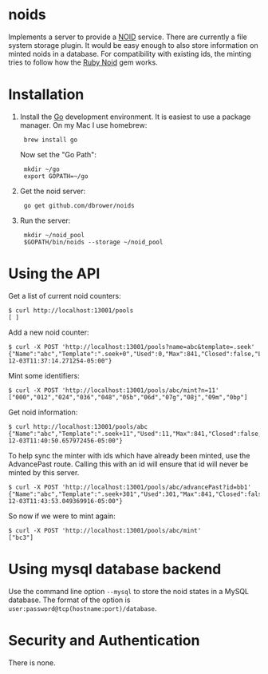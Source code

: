 noids
=====

Implements a server to provide a [NOID][] service.
There are currently a file system storage plugin.
It would be easy enough to also store information on minted noids in a database.
For compatibility with existing ids, the minting tries to follow
how the [Ruby Noid][] gem works.

[NOID]: https://wiki.ucop.edu/display/Curation/NOID
[Ruby Noid]: https://github.com/microservices/noid

# Installation

1. Install the [Go][] development environment. It is easiest to use a package manager.
On my Mac I use homebrew:

        brew install go

    Now set the "Go Path":

        mkdir ~/go
        export GOPATH=~/go

[Go]: http://golang.org/

2. Get the noid server:

        go get github.com/dbrower/noids

3. Run the server:

        mkdir ~/noid_pool
        $GOPATH/bin/noids --storage ~/noid_pool

# Using the API

Get a list of current noid counters:

    $ curl http://localhost:13001/pools
    [ ]

Add a new noid counter:

    $ curl -X POST 'http://localhost:13001/pools?name=abc&template=.seek'
    {"Name":"abc","Template":".seek+0","Used":0,"Max":841,"Closed":false,"LastMint":"2013-12-03T11:37:14.271254-05:00"}

Mint some identifiers:

    $ curl -X POST 'http://localhost:13001/pools/abc/mint?n=11'
    ["000","012","024","036","048","05b","06d","07g","08j","09m","0bp"]

Get noid information:

    $ curl http://localhost:13001/pools/abc
    {"Name":"abc","Template":".seek+11","Used":11,"Max":841,"Closed":false,"LastMint":"2013-12-03T11:40:50.657972456-05:00"}

To help sync the minter with ids which have already been minted, use the AdvancePast route.
Calling this with an id will ensure that id will never be minted by this server.

    $ curl -X POST 'http://localhost:13001/pools/abc/advancePast?id=bb1'
    {"Name":"abc","Template":".seek+301","Used":301,"Max":841,"Closed":false,"LastMint":"2013-12-03T11:43:53.049369916-05:00"}

So now if we were to mint again:

    $ curl -X POST 'http://localhost:13001/pools/abc/mint'
    ["bc3"]

# Using mysql database backend

Use the command line option `--mysql` to store the noid states in a MySQL database.
The format of the option is `user:password@tcp(hostname:port)/database`.


# Security and Authentication

There is none.

